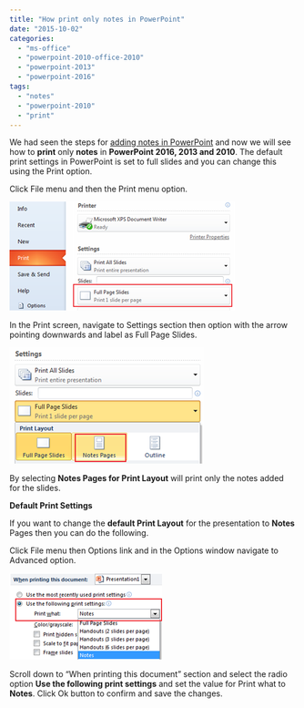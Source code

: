 ```yaml
---
title: "How print only notes in PowerPoint"
date: "2015-10-02"
categories: 
  - "ms-office"
  - "powerpoint-2010-office-2010"
  - "powerpoint-2013"
  - "powerpoint-2016"
tags: 
  - "notes"
  - "powerpoint-2010"
  - "print"
---
```


We had seen the steps for [adding notes in PowerPoint](http://blogmines.com/blog/2011/10/11/adding-notes-to-slides-in-powerpoint-2010/) and now we will see how to **print** only **notes** in **PowerPoint 2016, 2013 and 2010**. The default print settings in PowerPoint is set to full slides and you can change this using the Print option.

Click File menu and then the Print menu option.

[![Print notes PowerPoint 2010](/assets/images/1_image_thumb28.png "Print notes PowerPoint 2010")](http://blogmines.com/blog/wp-content/uploads/2011/10/image28.png)

In the Print screen, navigate to Settings section then option with the arrow pointing downwards and label as Full Page Slides.

[![Print layout PowerPoint 2010](/assets/images/1_image_thumb29.png "Print layout PowerPoint 2010")](http://blogmines.com/blog/wp-content/uploads/2011/10/image29.png)

By selecting **Notes Pages for Print Layout** will print only the notes added for the slides.

**Default Print Settings**

If you want to change the **default Print Layout** for the presentation to **Notes** Pages then you can do the following.

Click File menu then Options link and in the Options window navigate to Advanced option.

[![default print option in PowerPoint 2010](/assets/images/image_thumb30.png "default print option in PowerPoint 2010")](http://blogmines.com/blog/wp-content/uploads/2011/10/image30.png)

Scroll down to “When printing this document” section and select the radio option **Use the following print settings** and set the value for Print what to **Notes**. Click Ok button to confirm and save the changes.

